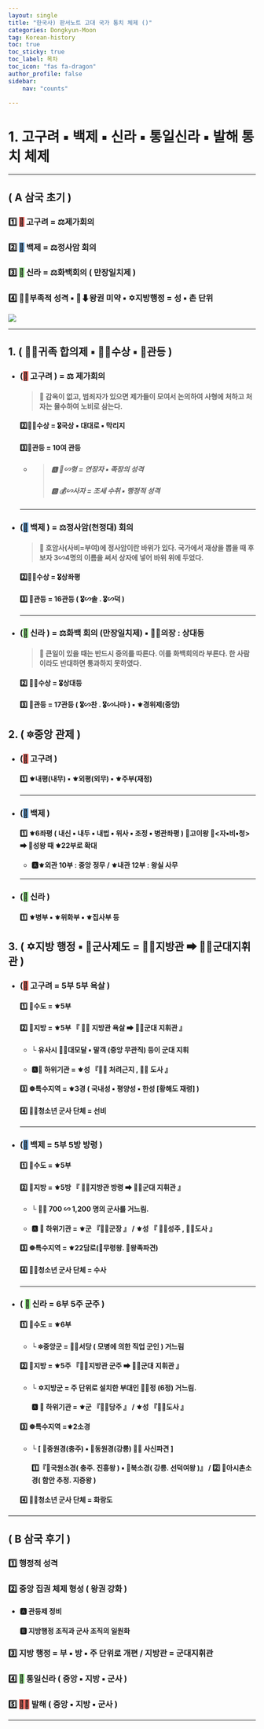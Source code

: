 ```yaml
---
layout: single
title: "한국사) 판서노트 고대 국가 통치 체제 ()"
categories: Dongkyun-Moon
tag: Korean-history
toc: true
toc_sticky: true
toc_label: 목차
toc_icon: "fas fa-dragon"
author_profile: false
sidebar:
    nav: "counts"

---
```


# 1. 고구려 ▪ 백제 ▪ 신라 ▪ 통일신라 ▪ 발해 통치 체제

---

## ( A 삼국 초기  )

### 1️⃣ <span style="background-color:#f47067">🥇</span> 고구려 = ⚖제가회의

### 2️⃣ <span style="background-color:#6fa8dc">🥈</span> 백제 = ⚖정사암 회의

### 3️⃣ <span style="background-color:#8e7c">🥉</span> 신라 = ⚖화백회의 ( 만장일치제 )

### 4️⃣ 🧙‍♂️부족적 성격 ▪ 🤴⬇왕권 미약 ▪ ✡지방행정 = 성 ▪ 촌 단위

![](../images/2023-08-11-한국사4/2023-08-11-22-25-56-image.png)

---

## 1. ( 🧙‍♀️귀족 합의제 ▪ 🧙‍♂️수상 ▪ 🔱관등 )

- ### (<span style="background-color:#f47067">🥇</span> 고구려 ) = ⚖ 제가회의
  
  > #### 💯 감옥이 없고, 범죄자가 있으면 제가들이 모여서 논의하여 사형에 처하고 처자는 몰수하여 노비로 삼는다.
  
  #### 2️⃣🧙‍♂️수상 = 🎖국상 ▪ 대대로 ▪ 막리지
  
  #### 3️⃣🔱관등 = 10여 관등
  
  - > ##### 🅰 🧓∽형 = 연장자 ▪ 족장의 성격
    > 
    > ##### 🅱 💰∽사자 = 조세 수취 ▪ 행정적 성격
  
  ----

- ### (<span style="background-color:#6fa8dc">🥈</span> 백제 ) = ⚖정사암(천정대) 회의
  
  > #### 💯 호암사(사비=부여)에 정사암이란 바위가 있다. 국가에서 재상을 뽑을 때 후보자 3∽4명의 이름을 써서 상자에 넣어 바위 위에 두었다.
  
  #### 2️⃣🧙‍♂️수상 = 🎖상좌평
  
  #### 3️⃣ 🔱관등 = 16관등 ( 🎖∽솔 . 🎖∽덕 )
  
  ----

- ### (<span style="background-color:#8e7c">🥉</span>  신라 ) = ⚖화백 회의 (만장일치제) ▪ 🧙‍♂️의장 : 상대등
  
  > #### 💯 큰일이 있을 때는 반드시 중의를 따른다. 이를 화백회의라 부른다. 한 사람이라도 반대하면 통과하지 못하였다.
  
  #### 2️⃣ 🧙‍♂️수상 = 🎖상대등
  
  #### 3️⃣ 🔱관등 = 17관등 ( 🎖∽찬 . 🎖∽나마 ) ▪ ⚜경위제(중앙)



## 2. ( 🔯중앙 관제 )

- ### (<span style="background-color:#f47067">🥇</span> 고구려 )
  
  #### 1️⃣ ⚜내평(내무) ▪ ⚜외평(외무) ▪ ⚜주부(재정)
  
  ---

- ### (<span style="background-color:#6fa8dc">🥈</span> 백제 )
  
  #### 1️⃣ ⚜6좌평 ( 내신 ▪ 내두 ▪ 내법 ▪ 위사 ▪ 조정 ▪ 병관좌평 ) 🤴고이왕 👔<자▪비▪청> ➡ 🤴성왕 때 ⚜22부로 확대
  
  - #### 🅰⚜외관 10부 : 중앙 정무 / ⚜내관 12부 : 왕실 사무
  
  ---

- ### (<span style="background-color:#8e7c">🥉</span> 신라 )
  
  #### 1️⃣ ⚜병부 ▪ ⚜위화부 ▪ ⚜집사부 등



## 3. ( ✡지방 행정 ▪ 🕎군사제도 = 🧙‍♂️지방관 ➡ 👨‍✈️군대지휘관 )

- ### (<span style="background-color:#f47067">🥇</span> 고구려 = 5부 5부 욕살 )
  
  #### 1️⃣ 🏰수도 = ⚜5부
  
  #### 2️⃣ 🕌지방 = ⚜5부 『 🧙‍♂️ 지방관 욕살 ➡  👨‍✈️군대 지휘관 』
  
  - #### └ 유사시 👨‍✈️대모달 ▪ 말객 (중앙 무관직) 등이 군대 지휘
  
  - #### 🅰🏡 하위기관 = ⚜성 『👨‍🌾 처려근지 ,  👨‍🌾 도사 』
  
  #### 3️⃣ ☸특수지역 = ⚜3경 ( 국내성 ▪ 평양성 ▪ 한성 [황해도 재령] )
  
  #### 4️⃣ 🦸‍♂️청소년 군사 단체 = 선비
  
  --- 

- ### (<span style="background-color:#6fa8dc">🥈</span> 백제 = 5부 5방 방령 )
  
  #### 1️⃣ 🏰수도 = ⚜5부
  
  #### 2️⃣ 🕌지방 = ⚜5방 『 🧙‍♂️지방관 방령 ➡ 👨‍✈️군대 지휘관 』
  
  - #### └ 💂‍♂️ 700 ∽ 1,200 명의 군사를 거느림.
  
  - #### 🅰  🏡 하위기관 = ⚜군 『👨‍🌾군장 』 / ⚜성 『 👨‍🌾성주 , 👨‍🌾도사 』
  
  #### 3️⃣ ☸특수지역 = ⚜22담로(🤴무령왕. 🤵왕족파견)
  
  #### 4️⃣ 🦸‍♂️청소년 군사 단체 = 수사
  
  ---

- ### ( <span style="background-color:#8e7c">🥉</span> 신라 = 6부 5주  군주 )
  
  #### 1️⃣ 🏰수도 = ⚜6부
  
  - #### └ 🔯중앙군  = 👨‍✈️서당 ( 모병에 의한 직업 군인 ) 거느림
  
  #### 2️⃣ 🕌지방 = ⚜5주 『🧙‍♂️지방관 군주 ➡ 👨‍✈️군대 지휘관 』
  
  - #### └ ✡지방군  = 주 단위로 설치한 부대인 💂‍♂️정 (6정) 거느림.
    
    #### 🅰 🏡 하위기관 = ⚜군 『👨‍🌾당주 』 / ⚜성 『👨‍🌾도사 』
  
  #### 3️⃣ ☸특수지역 =⚜2소경
  
  - #### └ [ 🚩중원경(충주) ▪ 🚩동원경(강릉) 🧙‍♀️ 사신파견 ]
    
    #### 1️⃣『🚩국원소경( 충주. 진흥왕 )  ▪ 🚩북소경( 강릉. 선덕여왕 )』 / 2️⃣ 🚩아시촌소경( 함안 추정. 지증왕 )
  
  #### 4️⃣ 🦸‍♂️청소년 군사 단체 = 화랑도



----

## ( B 삼국 후기 )

### 1️⃣ 행정적 성격

### 2️⃣ 중앙 집권 체제 형성 ( 왕권 강화 )

- #### 🅰 관등제 정비
  
  #### 🅱 지방행정 조직과 군사 조직의 일원화

### 3️⃣ 지방 행정 = 부 ▪ 방 ▪ 주 단위로 개편 / 지방관 = 군대지휘관

### 4️⃣ <span style="background-color:#8e7c">🥉</span>  통일신라 ( 중앙 ▪ 지방  ▪ 군사 )

### 5️⃣ <span style="background-color:#f47067">🐲🥇</span>  발해 ( 중앙 ▪ 지방 ▪ 군사 )

----